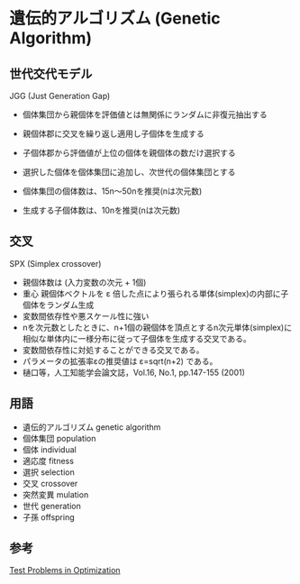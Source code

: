 # 遺伝的アルゴリズム (Genetic Algorithm)

## 世代交代モデル
JGG (Just Generation Gap)
 - 個体集団から親個体を評価値とは無関係にランダムに非復元抽出する
 - 親個体郡に交叉を繰り返し適用し子個体を生成する
 - 子個体郡から評価値が上位の個体を親個体の数だけ選択する
 - 選択した個体を個体集団に追加し、次世代の個体集団とする

 - 個体集団の個体数は、15n～50nを推奨(nは次元数)
 - 生成する子個体数は、10nを推奨(nは次元数)


## 交叉　
SPX (Simplex crossover)
 - 親個体数は (入力変数の次元 + 1個)
 - 重心 親個体ベクトルを ε 倍した点により張られる単体(simplex)の内部に子個体をランダム生成
 - 変数間依存性や悪スケール性に強い
 - nを次元数としたときに、n+1個の親個体を頂点とするn次元単体(simplex)に相似な単体内に一様分布に従って子個体を生成する交叉である。
 - 変数間依存性に対処することができる交叉である。
 - パラメータの拡張率εの推奨値は ε=sqrt(n+2) である。
 - 樋口等，人工知能学会論文誌，Vol.16, No.1, pp.147-155 (2001)


## 用語
 - 遺伝的アルゴリズム genetic algorithm
 - 個体集団 population
 - 個体 individual
 - 適応度 fitness
 - 選択 selection
 - 交叉 crossover
 - 突然変異 mulation
 - 世代 generation
 - 子孫 offspring


## 参考
[Test Problems in Optimization](https://arxiv.org/abs/1008.0549)